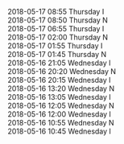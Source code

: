 2018-05-17 08:55 Thursday  I  
2018-05-17 08:50 Thursday  N  
2018-05-17 06:55 Thursday  I  
2018-05-17 02:00 Thursday  N  
2018-05-17 01:55 Thursday  I  
2018-05-17 01:45 Thursday  N  
2018-05-16 21:05 Wednesday  I  
2018-05-16 20:20 Wednesday  N  
2018-05-16 20:15 Wednesday  I  
2018-05-16 13:20 Wednesday  N  
2018-05-16 13:05 Wednesday  I  
2018-05-16 12:05 Wednesday  N  
2018-05-16 12:00 Wednesday  I  
2018-05-16 10:55 Wednesday  N  
2018-05-16 10:45 Wednesday  I  
